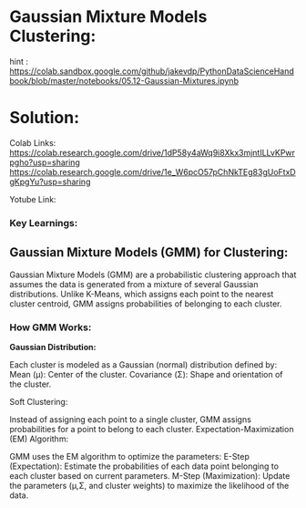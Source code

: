 # Gaussian Mixture Models Clustering:

hint : https://colab.sandbox.google.com/github/jakevdp/PythonDataScienceHandbook/blob/master/notebooks/05.12-Gaussian-Mixtures.ipynb

# Solution:

Colab Links: https://colab.research.google.com/drive/1dP58y4aWq9i8Xkx3mjntILLvKPwrpgho?usp=sharing 
              https://colab.research.google.com/drive/1e_W6pcO57pChNkTEg83gUoFtxDgKpgYu?usp=sharing 

Yotube Link: 

### Key Learnings:

## **Gaussian Mixture Models (GMM) for Clustering:**
Gaussian Mixture Models (GMM) are a probabilistic clustering approach that assumes the data is generated from a mixture of several Gaussian distributions. Unlike K-Means, which assigns each point to the nearest cluster centroid, GMM assigns probabilities of belonging to each cluster.

### How GMM Works:

**Gaussian Distribution:**

Each cluster is modeled as a Gaussian (normal) distribution defined by:
Mean (μ): Center of the cluster.
Covariance (Σ): Shape and orientation of the cluster.

Soft Clustering:

Instead of assigning each point to a single cluster, GMM assigns probabilities for a point to belong to each cluster.
Expectation-Maximization (EM) Algorithm:

GMM uses the EM algorithm to optimize the parameters:
E-Step (Expectation): Estimate the probabilities of each data point belonging to each cluster based on current parameters.
M-Step (Maximization): Update the parameters (μ,Σ, and cluster weights) to maximize the likelihood of the data.





